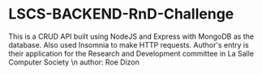 # LSCS-BACKEND-RnD-Challenge

This is a CRUD API built using NodeJS and Express with MongoDB as the database. Also used Insomnia to make HTTP requests.
Author's entry is their application for the Research and Development committee in La Salle Computer Society
\n author: Roe Dizon
